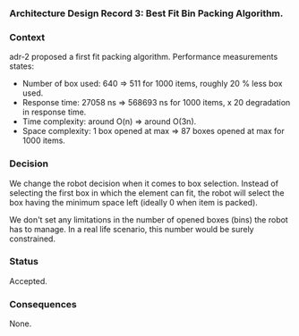 ### Architecture Design Record 3: Best Fit Bin Packing Algorithm. ###

### Context ###

adr-2 proposed a first fit packing algorithm. Performance measurements states:

* Number of box used: 640 => 511 for 1000 items, roughly 20 % less box used.
* Response time: 27058 ns => 568693 ns for 1000 items, x 20 degradation in response time.
* Time complexity: around O(n) => around O(3n).
* Space complexity: 1 box opened at max => 87 boxes opened at max for 1000 items.


### Decision ###

We change the robot decision when it comes to box selection.
Instead of selecting the first box in which the element can fit, the robot will
select the box having the minimum space left (ideally 0 when item is packed).

We don't set any limitations in the number of opened boxes (bins) the robot has to manage.
In a real life scenario, this number would be surely constrained.

### Status ###

Accepted.

### Consequences ###

None.